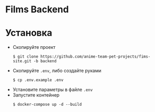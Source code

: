 # Films Backend

# Установка
- Скопируйте проект
    ```console
    $ git clone https://github.com/anime-team-pet-projects/fims-site.git -b backend
    ```
- Скопируйте `.env`, либо создайте руками
    ```console
    $ cp .env.example .env
    ```
- Установите параметры в файле `.env`
- Запустите контейнер
    ```console
    $ docker-compose up -d --build
    ```